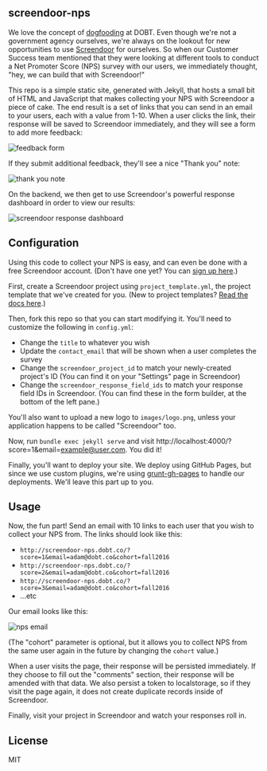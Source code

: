 screendoor-nps
----

We love the concept of [dogfooding](https://en.wikipedia.org/wiki/Eating_your_own_dog_food) at DOBT. Even though we're not a government agency ourselves, we're always on the lookout for new opportunities to use [Screendoor](https://www.dobt.co/screendoor/) for ourselves. So when our Customer Success team mentioned that they were looking at different tools to conduct a Net Promoter Score (NPS) survey with our users, we immediately thought, "hey, we can build that with Screendoor!"

This repo is a simple static site, generated with Jekyll, that hosts a small bit of HTML and JavaScript that makes collecting your NPS with Screendoor a piece of cake. The end result is a set of links that you can send in an email to your users, each with a value from 1-10. When a user clicks the link, their response will be saved to Screendoor immediately, and they will see a form to add more feedback:

![feedback form](https://dobt-captured.s3.amazonaws.com/ajb/Screen_Shot_2016-09-02_at_11.24.55_AM.png)

If they submit additional feedback, they'll see a nice "Thank you" note:

![thank you note](https://dobt-captured.s3.amazonaws.com/ajb/Screen_Shot_2016-09-02_at_11.25.01_AM.png)

On the backend, we then get to use Screendoor's powerful response dashboard in order to view our results:

![screendoor response dashboard](http://take.ms/bOkpp)

## Configuration

Using this code to collect your NPS is easy, and can even be done with a free Screendoor account. (Don't have one yet? You can [sign up here](https://www.dobt.co/screendoor/signup/?ref=nps).)

First, create a Screendoor project using `project_template.yml`, the project template that we've created for you. (New to project templates? [Read the docs here](http://help.dobt.co/articles/screendoor/projects/templates.html).)

Then, fork this repo so that you can start modifying it. You'll need to customize the following in `config.yml`:

- Change the `title` to whatever you wish
- Update the `contact_email` that will be shown when a user completes the survey
- Change the `screendoor_project_id` to match your newly-created project's ID (You can find it on your "Settings" page in Screendoor)
- Change the `screendoor_response_field_ids` to match your response field IDs in Screendoor. (You can find these in the form builder, at the bottom of the left pane.)

You'll also want to upload a new logo to `images/logo.png`, unless your application happens to be called "Screendoor" too.

Now, run `bundle exec jekyll serve` and visit http://localhost:4000/?score=1&email=example@user.com. You did it!

Finally, you'll want to deploy your site. We deploy using GitHub Pages, but since we use custom plugins, we're using [grunt-gh-pages](https://github.com/tschaub/grunt-gh-pages) to handle our deployments. We'll leave this part up to you.

## Usage

Now, the fun part! Send an email with 10 links to each user that you wish to collect your NPS from. The links should look like this:

- `http://screendoor-nps.dobt.co/?score=1&email=adam@dobt.co&cohort=fall2016`
- `http://screendoor-nps.dobt.co/?score=2&email=adam@dobt.co&cohort=fall2016`
- `http://screendoor-nps.dobt.co/?score=3&email=adam@dobt.co&cohort=fall2016`
- ...etc

Our email looks like this:

![nps email](https://dobt-captured.s3.amazonaws.com/ajb/Screen_Shot_2016-09-02_at_11.43.56_AM.png)

(The "cohort" parameter is optional, but it allows you to collect NPS from the same user again in the future by changing the `cohort` value.)

When a user visits the page, their response will be persisted immediately. If they choose to fill out the "comments" section, their response will be amended with that data. We also persist a token to localstorage, so if they visit the page again, it does not create duplicate records inside of Screendoor.

Finally, visit your project in Screendoor and watch your responses roll in.


## License

MIT
